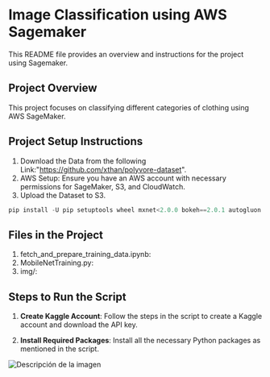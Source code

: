 # Image Classification using AWS Sagemaker

This README file provides an overview and instructions for the project using Sagemaker.

## Project Overview

This project focuses on classifying different categories of clothing using AWS SageMaker.

## Project Setup Instructions

1. Download the Data from the following Link:"https://github.com/xthan/polyvore-dataset".
2. AWS Setup: Ensure you have an AWS account with necessary permissions for SageMaker, S3, and CloudWatch.
3. Upload the Dataset to S3.


```python   
pip install -U pip setuptools wheel mxnet<2.0.0 bokeh==2.0.1 autogluon kaggle pandas dask lightgbm
```

## Files in the Project

1. fetch_and_prepare_training_data.ipynb:
2. MobileNetTraining.py:
3. img/:


## Steps to Run the Script

1. **Create Kaggle Account**: Follow the steps in the script to create a Kaggle account and download the API key.

2. **Install Required Packages**: Install all the necessary Python packages as mentioned in the script.

![Descripción de la imagen](./img/imagen.png)